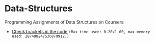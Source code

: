 # Data-Structures
Programming Assignments of Data Structures on Coursera

  - [Check brackets in the code](https://github.com/Sasa94s/Data-Structures/blob/master/Week1/check_brackets.java)
`(Max time used: 0.20/1.00, max memory used: 28749824/536870912.)`
